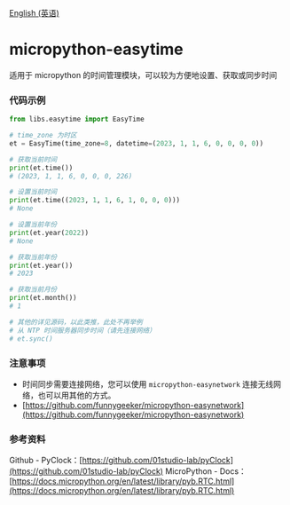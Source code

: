 [English (英语)](./README.md)
# micropython-easytime
适用于 micropython 的时间管理模块，可以较为方便地设置、获取或同步时间

### 代码示例
```python
from libs.easytime import EasyTime

# time_zone 为时区
et = EasyTime(time_zone=8, datetime=(2023, 1, 1, 6, 0, 0, 0, 0))

# 获取当前时间
print(et.time())
# (2023, 1, 1, 6, 0, 0, 0, 226)

# 设置当前时间
print(et.time((2023, 1, 1, 6, 1, 0, 0, 0)))
# None

# 设置当前年份
print(et.year(2022))
# None

# 获取当前年份
print(et.year())
# 2023

# 获取当前月份
print(et.month())
# 1

# 其他的详见源码，以此类推，此处不再举例
# 从 NTP 时间服务器同步时间（请先连接网络）
# et.sync()
```

### 注意事项
- 时间同步需要连接网络，您可以使用 `micropython-easynetwork` 连接无线网络，也可以用其他的方式。
- [https://github.com/funnygeeker/micropython-easynetwork](https://github.com/funnygeeker/micropython-easynetwork)

### 参考资料
Github - PyClock：[https://github.com/01studio-lab/pyClock](https://github.com/01studio-lab/pyClock)
MicroPython - Docs：[https://docs.micropython.org/en/latest/library/pyb.RTC.html](https://docs.micropython.org/en/latest/library/pyb.RTC.html)
